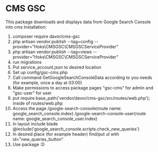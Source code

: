 # CMS GSC
This package downloads and displays data from Google Search Console into cms
Installation:
1. composer require davor/cms-gsc
2. php artisan vendor:publish --tag=config --provider="Hoks\CMSGSC\CMSGSCServiceProvider"
3. php artisan vendor:publish --tag=views --provider="Hoks\CMSGSC\CMSGSCServiceProvider"
4. run migrations
5. Put service_account.json to desired location
6. Set up config/gsc-cms.php
7. Call command GetGoogleSearchConsoleData according to you needs (for example, once a day at 03:00)
8. Make permissions to access package pages "gsc-cms" for admin and "gsc-user" for user
9. put require base_path('vendor/davor/cms-gsc/src/routes/web.php'); inside of routes/web.php
10. Access the page /google-search-console(route name: google_search_console.index)   /google-search-console-user(route name: google_search_console_user.index)
11. In layout include blade @include('google_search_console.scripts.check_new_queries')
12. In desired place (for example header) find/put ul with id="new_queries_button"
13. Use package :D

